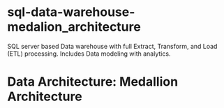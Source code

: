 # sql-data-warehouse-medalion_architecture
SQL server based Data warehouse  with full Extract, Transform, and Load (ETL) processing. Includes Data modeling with analytics.


# Data Architecture: Medallion Architecture





